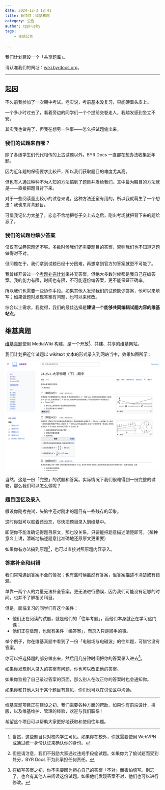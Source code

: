 ```yaml
---
date: 2024-12-3 18:41
title: 新项目：维基真题
category: 公告
author: cppHusky
tags:
    - 主站公告

---
```


我们计划建设一个「共享题库」。

请认准我们的网址：[wiki.byrdocs.org](https://wiki.byrdocs.org)。

---

<PostDetail>

## 起因

不久前我参加了一次期中考试。老实说，考前基本没复习，只能硬着头皮上。

一个多小时过去了，看着旁边的同学们一个个提前交卷走人，我越发感到坐立不安。

其实我也做完了，但我在想另一件事——怎么把试题偷出来。

### 我们的试题来自哪？

除了各级学生们代代相传的上古试题以外，BYR Docs 一直都在想办法收集近年题。

因为近年题的保密要求比较严，所以我们获取题目的难度尤其高。

但也有人通过种种不为人知的方法搞到了题目并发给我们。其中最为瞩目的方法就是——直接把题目背下来。

对于一些阅读量比较小的试卷来说，这种方法还蛮有用的，所以我就萌生了一个想法：我也来背背题目。

可惜我记忆力太差了，恋恋不舍地把卷子交上去之后，刚出考场就把背下来的题给忘了。

### 我们的试题也缺少答案

仅仅有试卷原题还不够。多数时候我们还需要题目的答案，否则我们也不知道这题做得对不对。

但问题在于，我们拿到试题已经十分困难，再想拿到官方的答案就更不可能了。

我曾经开设过一个[考题补完计划](https://github.com/byrdocs/byrdocs-completion)来补充答案，但绝大多数时候都是我自己在编答案。我的能力有限，时间也有限，不可能逐份编答案，更不能保证正确率。

所以我们也需要一些协作手段。如果其他人发现我们的试题缺少答案，他可以来填写；如果做题时发现答案有问题，也可以来修改。

综合以上需求，我觉得，我们的最佳选择是**建设一个能够共同编辑试题内容的维基站点**。

## 维基真题

[维基真题](https://wiki.byrdocs.org)使用 MediaWiki 构建，是一个开放[^1]、共建、共享的维基网站。

我们计划把近年试题以 wikitext 文本的形式录入到网站当中，效果如图所示：

![preview](./preview.png)

当然，这是一份「完整」的试题和答案。实际情况下我们很难得到一份完整的试卷，那么我们可以怎么做呢？

### 题目回忆及录入

假设你刚考完试，头脑中还对刚才的题目有一些残存的印象。

这时你就可以趁着还没忘，尽快把题目录入到维基中。

即便你不能准确记得题目原文，那也没关系，只要能把题意描述清楚即可。（某种意义上讲，清晰地描述题意比准确地还原原文更重要）

如果你有办法搞到原题[^2]，也可以直接对照原题内容录入。

### 答案补全和纠错

我们常常遇到答案不全的情况；也有些时候虽然有答案，但答案描述不清楚或有错漏。

单靠一两个人的力量无法补全答案，更无法进行勘误，因为我们可能没有足够的时间，也并不了解相关科目。

但是，面临复习的同学们有这个条件：

- 他们正在阅读的试题，就是他们的「往年考题」，而他们本身就正在学习这门课；
- 他们正在做题，也就有条件「编答案」，而录入只是顺手的事。

举个例子，你在维基真题中看到了一份「电磁场与电磁波」的往年题，可惜它没有答案。

你可以把选择题的部分做出来，然后用几分钟时间把你的答案录入进去[^3]。

如果你发现别人录入的答案有问题，你也可以改正他的答案。

如果你监视了自己录过答案的页面，那么别人在改正你的答案时也会通知你。

如果你和其他人对于某个题目有意见，你们也可以在讨论区中沟通。

---

维基真题项目正在建设之初，我们需要各种方面的帮助。如果你有前端设计，排版，以及维基维护、管理的经验，欢迎与我们联系！

希望这个项目可以帮助大家更好地获取和使用往年题。

[^1]: 当然，这些题目只对校内学生可见。如果你在校外，你就需要使用 WebVPN 或通过统一身份认证来确认你的身份。

[^2]: 但是请注意，我们不鼓励大家通过违规手段偷试题。如果你为了偷试题而受到处分，BYR Docs 不为此承担任何责任。

[^3]: 在编写答案之初，你不需要因为担心自己的答案「不对」而害怕填写。别忘了，也会有其他人来阅读这份试题。如果他们发现答案不对，他们也可以进行修改。

</PostDetail>
